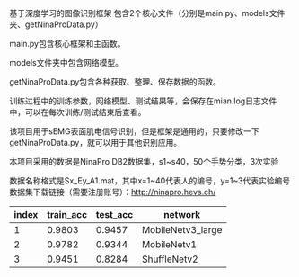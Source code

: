 基于深度学习的图像识别框架
包含2个核心文件（分别是main.py、models文件夹、getNinaProData.py）

main.py包含核心框架和主函数。

models文件夹中包含网络模型。           
      
getNinaProData.py包含各种获取、整理、保存数据的函数。   
        
训练过程中的训练参数，网络模型、测试结果等，会保存在mian.log日志文件中，可以在每次训练/测试结束后查看。

该项目用于sEMG表面肌电信号识别，但是框架是通用的，只要修改一下getNinaProData.py，就可以用于其他识别应用。

本项目采用的数据是NinaPro DB2数据集，s1~s40，50个手势分类，3次实验

数据名称格式是Sx_Ey_A1.mat，其中x=1~40代表人的编号，y=1~3代表实验编号
数据集下载链接（需要注册账号）：http://ninapro.hevs.ch/

| index | train_acc | test_acc | network |
| ----- | ----- | ----- | ----- |
| 1      |  0.9803     |  0.9457    |  MobileNetv3_large|
| 2      |  0.9782     |  0.9344    |  MobileNetv1 |
| 3      |  0.9451     |  0.8284    |  ShuffleNetv2  |
   

